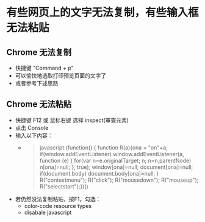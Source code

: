# 有些网页上的文字无法复制，有些输入框无法粘贴

## Chrome 无法复制

- 快捷键 "Command + p"
- 可以愉快地选取打印预览页面的文字了
- 或者参考下述思路

## Chrome 无法粘贴

- 快捷键 F12 或 鼠标右键 选择 inspect(审查元素)
- 点击 Console
- 输入以下内容：
    - > javascript:(function() { function R(a){ona = "on"+a; if(window.addEventListener) window.addEventListener(a, function (e) { for(var n=e.originalTarget; n; n=n.parentNode) n[ona]=null; }, true); window[ona]=null; document[ona]=null; if(document.body) document.body[ona]=null; } R("contextmenu"); R("click"); R("mousedown"); R("mouseup"); R("selectstart");})()
- 若仍然没法复制粘贴，按F1，勾选：
    - color-code resource types
    - disabale javascript
